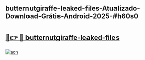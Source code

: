 ## butternutgiraffe-leaked-files-Atualizado-Download-Grátis-Android-2025-#h60s0

# <h2><a href="https://ainizakaria.my?title=butternutgiraffe-leaked-files&ref=20M">🔗👉 🔴 butternutgiraffe-leaked-files</a></h2>

[![acn](https://github.com/user-attachments/assets/0f9c940e-d8b0-45ae-aac7-cd30a18b3e1c)](https://ainizakaria.my?title=butternutgiraffe-leaked-files&ref=20M)

